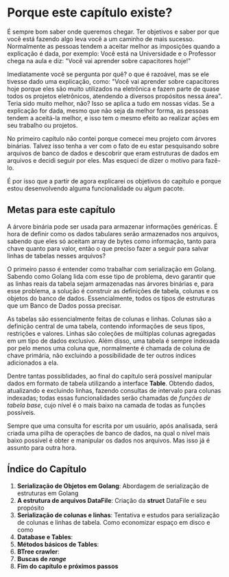 # Porque este capítulo existe?

É sempre bom saber onde queremos chegar. Ter objetivos e saber por que você está fazendo algo leva você a um caminho de mais sucesso. Normalmente as pessoas tendem a aceitar melhor as imposições quando a explicação é dada, por exemplo: Você está na Universidade e o Professor chega na aula e diz: "Você vai aprender sobre capacitores hoje!"

Imediatamente você se pergunta por quê? o que é razoável, mas se ele tivesse dado uma explicação, como: "Você vai aprender sobre capacitores hoje porque eles são muito utilizados na eletrônica e fazem parte de quase todos os projetos eletrônicos, atendendo a diversos propósitos nessa área". Teria sido muito melhor, não? 
Isso se aplica a tudo em nossas vidas. Se a explicação for dada, mesmo que não seja da melhor forma, as pessoas tendem a aceitá-la melhor, e isso tem o mesmo efeito ao realizar ações em seu trabalho ou projetos.

No primeiro capítulo não contei porque comecei meu projeto com árvores binárias. Talvez isso tenha a ver com o fato de eu estar pesquisando sobre arquivos de banco de dados e descobrir que eram estruturas de dados em arquivos e decidi seguir por eles. Mas esqueci de dizer o motivo para fazê-lo.

É por isso que a partir de agora explicarei os objetivos do capítulo e porque estou desenvolvendo alguma funcionalidade ou algum pacote.

## Metas para este capítulo

A árvore binária pode ser usada para armazenar informações genéricas. É hora de definir como os dados tabulares serão armazenados nos arquivos, sabendo que eles só aceitam array de bytes como informação, tanto para chave quanto para valor, então o que preciso fazer a seguir para salvar linhas de tabelas nesses arquivos?

O primeiro passo é entender como trabalhar com serialização em Golang. Sabendo como Golang lida com esse tipo de problema, devo garantir que as linhas reais da tabela sejam armazenadas nas árvores binárias e, para esse problema, a solução é construir as definições de tabela, colunas e os objetos do banco de dados. Essencialmente, todos os tipos de estruturas que um Banco de Dados possa precisar.

As tabelas são essencialmente feitas de colunas e linhas. Colunas são a definição central de uma tabela, contendo informações de seus tipos, restrições e valores. Linhas são coleções de múltiplas colunas agregadas em um tipo de dados exclusivo. Além disso, uma tabela é sempre indexada por pelo menos uma coluna que, normalmente é chamada de coluna de chave primária, não excluindo a possibilidade de ter outros índices adicionados a ela. 

Dentre tantas possiblidades, ao final do capítulo será possível manipular dados em formato de tabela utilizando a interface **Table**. Obtendo dados, atualizando e excluindo linhas, fazendo consultas de intervalo para colunas indexadas; todas essas funcionalidades serão chamadas de *funções de tabela base*, cujo nível é o mais baixo na camada de todas as funções possíveis.

Sempre que uma consulta for escrita por um usuário, após analisada, será criada uma pilha de operações de banco de dados, na qual o nível mais baixo possível é obter e manipular os dados nos arquivos. Mas isso já é assunto para outra hora.

## Índice do Capítulo
1. **Serialização de Objetos em Golang**: Abordagem de serialização de estruturas em Golang
2. **A estrutura de arquivos **DataFile****: Criação da **struct** DataFile e seu propósito
3. **Serialização de colunas e linhas**: Tentativa e estudos para serialização de colunas e linhas de tabela. Como economizar espaço em disco e como
4. **Database e Tables**:
5. **Métodos básicos de **Tables****:
6. **BTree crawler**:
7. **Buscas de *range***
8. **Fim do capítulo e próximos passos**